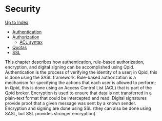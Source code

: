 # Security

[Up to Index](index.html)

 - [Authentication](authentication.html)
 - [Authorization](authorization.html)
    - [ACL syntax](acl-syntax.html)
 - [Quotas](quotas.html)
 - [SSL](ssl.html)

This chapter describes how authentication, rule-based authorization,
encryption, and digital signing can be accomplished using Qpid.
Authentication is the process of verifying the identity of a user; in
Qpid, this is done using the SASL framework. Rule-based authorization is
a mechanism for specifying the actions that each user is allowed to
perform; in Qpid, this is done using an Access Control List (ACL) that
is part of the Qpid broker. Encryption is used to ensure that data is
not transferred in a plain-text format that could be intercepted and
read. Digital signatures provide proof that a given message was sent by
a known sender. Encryption and signing are done using SSL (they can also
be done using SASL, but SSL provides stronger encryption).
